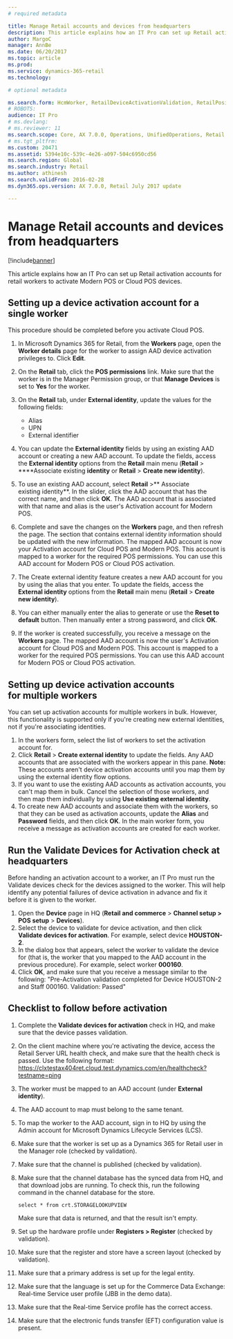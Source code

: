 ```yaml
---
# required metadata

title: Manage Retail accounts and devices from headquarters
description: This article explains how an IT Pro can set up Retail activation accounts for retail workers to activate Modern POS or Cloud POS devices.
author: MargoC
manager: AnnBe
ms.date: 06/20/2017
ms.topic: article
ms.prod: 
ms.service: dynamics-365-retail
ms.technology: 

# optional metadata

ms.search.form: HcmWorker, RetailDeviceActivationValidation, RetailPositionPosPermission
# ROBOTS: 
audience: IT Pro
# ms.devlang: 
# ms.reviewer: 11
ms.search.scope: Core, AX 7.0.0, Operations, UnifiedOperations, Retail
# ms.tgt_pltfrm: 
ms.custom: 20471
ms.assetid: 5394e10c-539c-4e26-a097-504c6950cd56
ms.search.region: Global
ms.search.industry: Retail
ms.author: athinesh
ms.search.validFrom: 2016-02-28
ms.dyn365.ops.version: AX 7.0.0, Retail July 2017 update

---
```


# Manage Retail accounts and devices from headquarters

[!include[banner](includes/banner.md)]


This article explains how an IT Pro can set up Retail activation accounts for retail workers to activate Modern POS or Cloud POS devices.

Setting up a device activation account for a single worker
----------------------------------------------------------

This procedure should be completed before you activate Cloud POS.

1.  In Microsoft Dynamics 365 for Retail, from the **Workers** page, open the **Worker details** page for the worker to assign AAD device activation privileges to. Click **Edit**.
2.  On the **Retail** tab, click the **POS permissions** link. Make sure that the worker is in the Manager Permission group, or that **Manage Devices** is set to **Yes** for the worker.
3.  On the **Retail** tab, under **External identity**, update the values for the following fields:
    -   Alias
    -   UPN
    -   External identifier

4.  You can update the **External identity** fields by using an existing AAD account or creating a new AAD account. To update the fields, access the **External identity** options from the **Retail** main menu (**Retail** &gt; ****Associate existing **identity** or **Retail** &gt; **Create new identity**).
5.  To use an existing AAD account, select **Retail** &gt;** Associate existing identity**. In the slider, click the AAD account that has the correct name, and then click **OK**. The AAD account that is associated with that name and alias is the user's Activation account for Modern POS.
6.  Complete and save the changes on the **Workers** page, and then refresh the page. The section that contains external identity information should be updated with the new information. The mapped AAD account is now your Activation account for Cloud POS and Modern POS. This account is mapped to a worker for the required POS permissions. You can use this AAD account for Modern POS or Cloud POS activation.
7.  The Create external identity feature creates a new AAD account for you by using the alias that you enter. To update the fields, access the **External identity** options from the **Retail** main menu (**Retail** &gt; **Create new identity**).
8.  You can either manually enter the alias to generate or use the **Reset to default** button. Then manually enter a strong password, and click **OK**.
9.  If the worker is created successfully, you receive a message on the **Workers** page. The mapped AAD account is now the user's Activation account for Cloud POS and Modern POS. This account is mapped to a worker for the required POS permissions. You can use this AAD account for Modern POS or Cloud POS activation.

## Setting up device activation accounts for multiple workers
You can set up activation accounts for multiple workers in bulk. However, this functionality is supported only if you're creating new external identities, not if you're associating identities.

1.  In the workers form, select the list of workers to set the activation account for.
2.  Click **Retail** &gt; **Create external identity** to update the fields. Any AAD accounts that are associated with the workers appear in this pane. **Note:** These accounts aren't device activation accounts until you map them by using the external identity flow options.
3.  If you want to use the existing AAD accounts as activation accounts, you can't map them in bulk. Cancel the selection of those workers, and then map them individually by using **Use existing external identity**.
4.  To create new AAD accounts and associate them with the workers, so that they can be used as activation accounts, update the **Alias** and **Password** fields, and then click **OK**. In the main worker form, you receive a message as activation accounts are created for each worker.

## Run the Validate Devices for Activation check at headquarters
Before handing an activation account to a worker, an IT Pro must run the Validate devices check for the devices assigned to the worker. This will help identify any potential failures of device activation in advance and fix it before it is given to the worker.

1.  Open the **Device** page in HQ (**Retail and commerce** &gt; **Channel setup &gt; POS setup** &gt; **Devices**).
2.  Select the device to validate for device activation, and then click **Validate devices for activation**. For example, select device **HOUSTON-2**.
3.  In the dialog box that appears, select the worker to validate the device for (that is, the worker that you mapped to the AAD account in the previous procedure). For example, select worker **000160**.
4.  Click **OK**, and make sure that you receive a message similar to the following: "Pre-Activation validation completed for Device HOUSTON-2 and Staff 000160. Validation: Passed"

## Checklist to follow before activation
1.  Complete the **Validate devices for activation** check in HQ, and make sure that the device passes validation.
2.  On the client machine where you're activating the device, access the Retail Server URL health check, and make sure that the health check is passed. Use the following format: https://clxtestax404ret.cloud.test.dynamics.com/en/healthcheck?testname=ping
3.  The worker must be mapped to an AAD account (under **External identity**).
4.  The AAD account to map must belong to the same tenant.
5.  To map the worker to the AAD account, sign in to HQ by using the Admin account for Microsoft Dynamics Lifecycle Services (LCS).
6.  Make sure that the worker is set up as a Dynamics 365 for Retail user in the Manager role (checked by validation).
7.  Make sure that the channel is published (checked by validation).
8.  Make sure that the channel database has the synced data from HQ, and that download jobs are running. To check this, run the following command in the channel database for the store.

        select * from crt.STORAGELOOKUPVIEW

    Make sure that data is returned, and that the result isn't empty.

9.  Set up the hardware profile under **Registers &gt; Register** (checked by validation).
10. Make sure that the register and store have a screen layout (checked by validation).
11. Make sure that a primary address is set up for the legal entity.
12. Make sure that the language is set up for the Commerce Data Exchange: Real-time Service user profile (JBB in the demo data).
13. Make sure that the Real-time Service profile has the correct access.
14. Make sure that the electronic funds transfer (EFT) configuration value is present.




